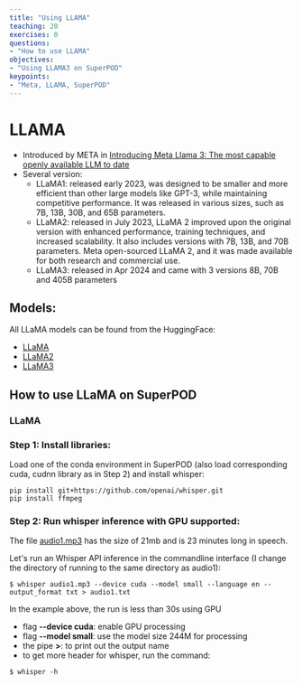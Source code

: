 ```yaml
---
title: "Using LLAMA"
teaching: 20
exercises: 0
questions:
- "How to use LLAMA"
objectives:
- "Using LLAMA3 on SuperPOD"
keypoints:
- "Meta, LLAMA, SuperPOD"
---
```


# LLAMA
- Introduced by META in [Introducing Meta Llama 3: The most capable openly available LLM to date](https://huggingface.co/docs/transformers/en/model_doc/llama3)
- Several version:
  - LLaMA1: released early 2023, was designed to be smaller and more efficient than other large models like GPT-3, while maintaining competitive performance. It was released in various sizes, such as 7B, 13B, 30B, and 65B parameters.
  - LLaMA2: released in July 2023, LLaMA 2 improved upon the original version with enhanced performance, training techniques, and increased scalability. It also includes versions with 7B, 13B, and 70B parameters. Meta open-sourced LLaMA 2, and it was made available for both research and commercial use.
  - LLaMA3: released in Apr 2024 and came with 3 versions 8B, 70B and 405B parameters
  
## Models:
All LLaMA models can be found from the HuggingFace:
- [LLaMA](https://huggingface.co/docs/transformers/en/model_doc/llama)
- [LLaMA2](https://huggingface.co/docs/transformers/en/model_doc/llama2)
- [LLaMA3](https://huggingface.co/docs/transformers/en/model_doc/llama3)

## How to use LLaMA on SuperPOD


### LLaMA

### Step 1: Install libraries:
Load one of the conda environment in SuperPOD (also load corresponding cuda, cudnn library as in Step 2) and install whisper:

```
pip install git+https://github.com/openai/whisper.git
pip install ffmpeg
```

### Step 2: Run whisper inference with GPU supported:

The file [audio1.mp3](https://github.com/vuminhtue/SMU_SuperPOD_101/blob/master/data/audio1.mp3) has the size of 21mb and is 23 minutes long in speech.

Let's run an Whisper API inference in the commandline interface (I change the directory of running to the same directory as audio1):

```
$ whisper audio1.mp3 --device cuda --model small --language en --output_format txt > audio1.txt
```

In the example above, the run is less than 30s using GPU
- flag **--device cuda**: enable GPU processing
- flag **--model small**: use the model size 244M for processing
- the pipe **>**: to print out the output name
- to get more header for whisper, run the command:

```
$ whisper -h
```



